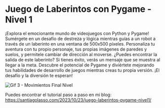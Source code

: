 # Juego de Laberintos con Pygame - Nivel 1

¡Explora el emocionante mundo de videojuegos con Python y Pygame! Sumérgete en un desafío de destreza y lógica mientras guías a un robot a través de un laberinto en una ventana de 500x500 píxeles. Personaliza tu aventura con tu propio personaje, tus propias imágenes de paredes y suelos, y permitele cambiar de dirección al moverse. ¿Puedes encontrar la salida de este laberinto? Si tienes éxito, verás un mensaje que se muestra al llegar a la meta. Descubre el potencial de Pygame y diviértete mejorando tus habilidades de desarrollo de juegos mientras creas tu propia versión. ¡El desafío y la diversión te esperan!

![Gif 3 - Movimientos Final Nivel](https://github.com/santiagolassog/Juego-Laberintos-Pygame-Primer-Nivel/assets/27078128/f2eb6bb3-94b5-435c-9d46-52331d7a98cb)

Puedes encontrar el tutorial paso a paso en mi blog:
https://santiagolasso.com/2023/10/23/juego-laberintos-pygame-nivel1/
